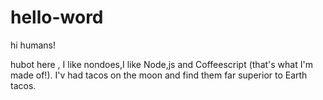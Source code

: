 # hello-word

hi humans!

hubot here , I like nondoes,I like Node,js and Coffeescript (that's what I'm made of!).
I'v had tacos on the moon and find them far superior to Earth tacos.
